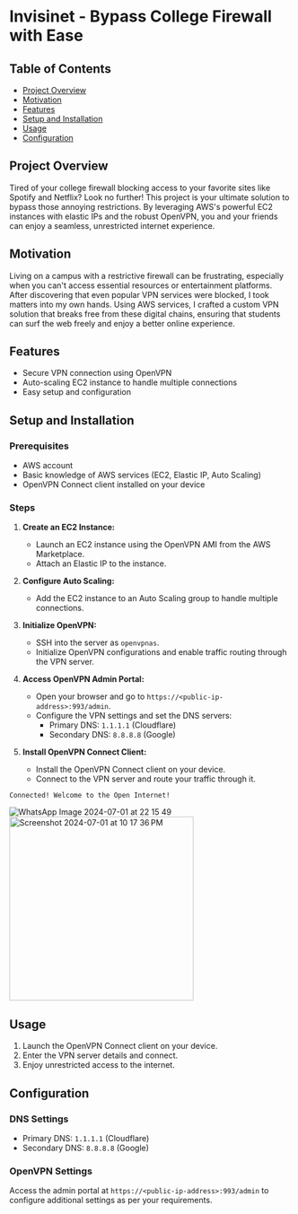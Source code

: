# Invisinet - Bypass College Firewall with Ease

## Table of Contents

- [Project Overview](#project-overview)
- [Motivation](#motivation)
- [Features](#features)
- [Setup and Installation](#setup-and-installation)
- [Usage](#usage)
- [Configuration](#configuration)

## Project Overview

Tired of your college firewall blocking access to your favorite sites like Spotify and Netflix? Look no further! This project is your ultimate solution to bypass those annoying restrictions. By leveraging AWS's powerful EC2 instances with elastic IPs and the robust OpenVPN, you and your friends can enjoy a seamless, unrestricted internet experience.

## Motivation

Living on a campus with a restrictive firewall can be frustrating, especially when you can't access essential resources or entertainment platforms. After discovering that even popular VPN services were blocked, I took matters into my own hands. Using AWS services, I crafted a custom VPN solution that breaks free from these digital chains, ensuring that students can surf the web freely and enjoy a better online experience.


## Features

- Secure VPN connection using OpenVPN
- Auto-scaling EC2 instance to handle multiple connections
- Easy setup and configuration

## Setup and Installation

### Prerequisites

- AWS account
- Basic knowledge of AWS services (EC2, Elastic IP, Auto Scaling)
- OpenVPN Connect client installed on your device

### Steps

1. **Create an EC2 Instance:**
   - Launch an EC2 instance using the OpenVPN AMI from the AWS Marketplace.
   - Attach an Elastic IP to the instance.

2. **Configure Auto Scaling:**
   - Add the EC2 instance to an Auto Scaling group to handle multiple connections.

3. **Initialize OpenVPN:**
   - SSH into the server as `openvpnas`.
   - Initialize OpenVPN configurations and enable traffic routing through the VPN server.

4. **Access OpenVPN Admin Portal:**
   - Open your browser and go to `https://<public-ip-address>:993/admin`.
   - Configure the VPN settings and set the DNS servers:
     - Primary DNS: `1.1.1.1` (Cloudflare)
     - Secondary DNS: `8.8.8.8` (Google)

5. **Install OpenVPN Connect Client:**
   - Install the OpenVPN Connect client on your device.
   - Connect to the VPN server and route your traffic through it.

```Connected! Welcome to the Open Internet!```


![WhatsApp Image 2024-07-01 at 22 15 49](https://github.com/a6ar55/MY-secure-VPN/assets/117556787/3a85ddac-d7c2-4b6e-b1db-b43b6fdf6a7d)
       <img width="328" alt="Screenshot 2024-07-01 at 10 17 36 PM" src="https://github.com/a6ar55/MY-secure-VPN/assets/117556787/37cf7af6-6342-4293-b50f-3312a13c2bb4">


## Usage

1. Launch the OpenVPN Connect client on your device.
2. Enter the VPN server details and connect.
3. Enjoy unrestricted access to the internet.

## Configuration

### DNS Settings

- Primary DNS: `1.1.1.1` (Cloudflare)
- Secondary DNS: `8.8.8.8` (Google)

### OpenVPN Settings

Access the admin portal at `https://<public-ip-address>:993/admin` to configure additional settings as per your requirements.


